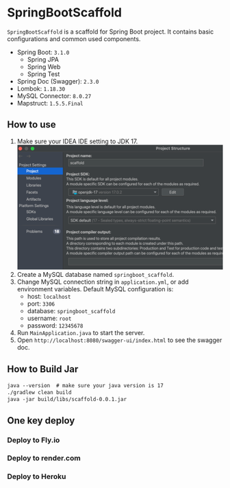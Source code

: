 # SpringBootScaffold
`SpringBootScaffold` is a scaffold for Spring Boot project. It contains basic configurations and common used components.
- Spring Boot: `3.1.0`
  - Spring JPA
  - Spring Web
  - Spring Test
- Spring Doc (Swagger): `2.3.0`
- Lombok: `1.18.30`
- MySQL Connector: `8.0.27`
- Mapstruct: `1.5.5.Final`


## How to use
1. Make sure your IDEA IDE setting to JDK 17.
   ![](ide.png)
2. Create a MySQL database named `springboot_scaffold`.
3. Change MySQL connection string in `application.yml`, or add environment variables. Default MySQL configuration is:
    - host: `localhost`
    - port: `3306`
    - database: `springboot_scaffold`
    - username: `root`
    - password: `12345678`
4. Run `MainApplication.java` to start the server.
5. Open `http://localhost:8080/swagger-ui/index.html` to see the swagger doc.

## How to Build Jar
```shell
java --version  # make sure your java version is 17
./gradlew clean build
java -jar build/libs/scaffold-0.0.1.jar
```


## One key deploy

### Deploy to Fly.io
### Deploy to render.com
### Deploy to Heroku